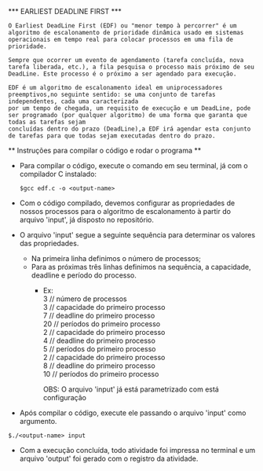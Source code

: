 *** EARLIEST DEADLINE FIRST ***

	O Earliest DeadLine First (EDF) ou "menor tempo à percorrer" é um algoritmo de escalonamento de prioridade dinâmica usado em sistemas operacionais em tempo real para colocar processos em uma fila de prioridade. 
	
	Sempre que ocorrer um evento de agendamento	(tarefa concluída, nova tarefa liberada, etc.), a fila pesquisa o processo mais próximo de seu DeadLine. Este processo é o próximo a ser agendado para execução.

	EDF é um algoritmo de escalonamento ideal em uniprocessadores preemptivos,no seguinte sentido: se uma conjunto de tarefas independentes, cada uma caracterizada
	por um tempo de chegada, um requisito de execução e um DeadLine, pode ser programado (por qualquer algoritmo) de uma forma que garanta que todas as tarefas sejam
	concluídas dentro do prazo (DeadLine),a EDF irá agendar esta conjunto de tarefas para que todas sejam executadas dentro do prazo.


** Instruções para compilar o código e rodar o programa **

* Para compilar o código, execute o comando em seu terminal, já com o compilador C instalado:
	```shell
	$gcc edf.c -o <output-name>
	```

* Com o código compilado, devemos configurar as propriedades de nossos processos para o algoritmo de escalonamento à partir do arquivo 'input', já disposto no repositório.

* O arquivo 'input' segue a seguinte sequência para determinar os valores das propriedades.
	* Na primeira linha definimos o número de processos;
	* Para as próximas três linhas definimos na sequência, a capacidade, deadline e período do processo. 
		- Ex:\
			3 	// número de processos\
			3 	// capacidade do primeiro processo\
			7 	// deadline do primeiro processo\
			20 	// períodos do primeiro processo\
			2 	// capacidade do primeiro processo\
			4 	// deadline do primeiro processo\
			5 	// períodos do primeiro processo\
			2 	// capacidade do primeiro processo\
			8 	// deadline do primeiro processo\
			10 	// períodos do primeiro processo

			OBS: O arquivo 'input' já está parametrizado com está configuração


* Após compilar o código, execute ele passando o arquivo 'input' como argumento. 
```shell
$./<output-name> input
```

* Com a execução concluída, todo atividade foi impressa no terminal e um arquivo 'output' foi gerado com o registro da atividade.




